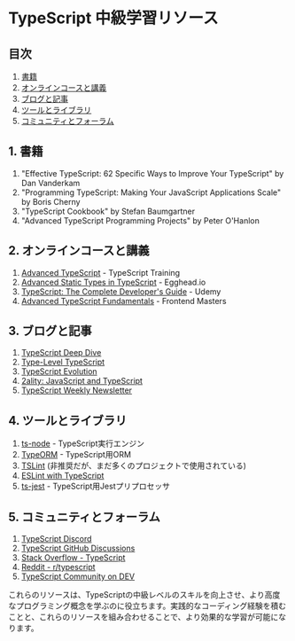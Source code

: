 # TypeScript 中級学習リソース

## 目次
1. [書籍](#1-書籍)
2. [オンラインコースと講義](#2-オンラインコースと講義)
3. [ブログと記事](#3-ブログと記事)
4. [ツールとライブラリ](#4-ツールとライブラリ)
5. [コミュニティとフォーラム](#5-コミュニティとフォーラム)

## 1. 書籍

1. "Effective TypeScript: 62 Specific Ways to Improve Your TypeScript" by Dan Vanderkam
2. "Programming TypeScript: Making Your JavaScript Applications Scale" by Boris Cherny
3. "TypeScript Cookbook" by Stefan Baumgartner
4. "Advanced TypeScript Programming Projects" by Peter O'Hanlon

## 2. オンラインコースと講義

1. [Advanced TypeScript](https://www.typescript-training.com/course/advanced-typescript) - TypeScript Training
2. [Advanced Static Types in TypeScript](https://egghead.io/courses/advanced-static-types-in-typescript) - Egghead.io
3. [TypeScript: The Complete Developer's Guide](https://www.udemy.com/course/typescript-the-complete-developers-guide/) - Udemy
4. [Advanced TypeScript Fundamentals](https://frontendmasters.com/courses/typescript-v2/) - Frontend Masters

## 3. ブログと記事

1. [TypeScript Deep Dive](https://basarat.gitbook.io/typescript/)
2. [Type-Level TypeScript](https://type-level-typescript.com/)
3. [TypeScript Evolution](https://mariusschulz.com/blog/series/typescript-evolution)
4. [2ality: JavaScript and TypeScript](https://2ality.com/index.html)
5. [TypeScript Weekly Newsletter](https://typescript-weekly.com/)

## 4. ツールとライブラリ

1. [ts-node](https://github.com/TypeStrong/ts-node) - TypeScript実行エンジン
2. [TypeORM](https://typeorm.io/) - TypeScript用ORM
3. [TSLint](https://palantir.github.io/tslint/) (非推奨だが、まだ多くのプロジェクトで使用されている)
4. [ESLint with TypeScript](https://github.com/typescript-eslint/typescript-eslint)
5. [ts-jest](https://github.com/kulshekhar/ts-jest) - TypeScript用Jestプリプロセッサ

## 5. コミュニティとフォーラム

1. [TypeScript Discord](https://discord.gg/typescript)
2. [TypeScript GitHub Discussions](https://github.com/microsoft/TypeScript/discussions)
3. [Stack Overflow - TypeScript](https://stackoverflow.com/questions/tagged/typescript)
4. [Reddit - r/typescript](https://www.reddit.com/r/typescript/)
5. [TypeScript Community on DEV](https://dev.to/t/typescript)

これらのリソースは、TypeScriptの中級レベルのスキルを向上させ、より高度なプログラミング概念を学ぶのに役立ちます。実践的なコーディング経験を積むことと、これらのリソースを組み合わせることで、より効果的な学習が可能になります。